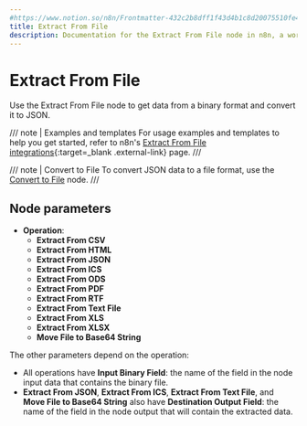 ```yaml
---
#https://www.notion.so/n8n/Frontmatter-432c2b8dff1f43d4b1c8d20075510fe4
title: Extract From File
description: Documentation for the Extract From File node in n8n, a workflow automation platform. Includes guidance on usage, and links to examples.
---
```


# Extract From File

Use the Extract From File node to get data from a binary format and convert it to JSON.

/// note | Examples and templates
For usage examples and templates to help you get started, refer to n8n's [Extract From File integrations](https://n8n.io/integrations/extract-from-file/){:target=_blank .external-link} page.
///

/// note | Convert to File
To convert JSON data to a file format, use the [Convert to File](/integrations/builtin/core-nodes/n8n-nodes-base.converttofile/) node.
///

## Node parameters

* **Operation**:
	* **Extract From CSV**
	* **Extract From HTML**
	* **Extract From JSON**
	* **Extract From ICS**
	* **Extract From ODS**
	* **Extract From PDF**
	* **Extract From RTF**
	* **Extract From Text File**
	* **Extract From XLS**
	* **Extract From XLSX**
	* **Move File to Base64 String**

The other parameters depend on the operation:

* All operations have **Input Binary Field**: the name of the field in the node input data that contains the binary file.
* **Extract From JSON**, **Extract From ICS**, **Extract From Text File**, and **Move File to Base64 String** also have **Destination Output Field**: the name of the field in the node output that will contain the extracted data.

